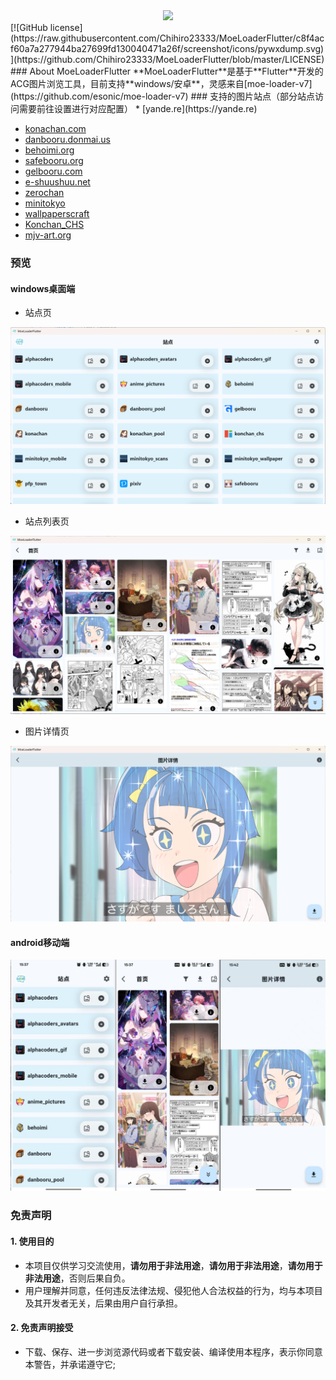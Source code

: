 <div align="center">
  <img src="https://github.com/Chihiro23333/MoeLoaderFlutter/blob/master/assets/images/icon_round.png?raw=true" width="100" />
</div>
[![GitHub license](https://raw.githubusercontent.com/Chihiro23333/MoeLoaderFlutter/c8f4acf60a7a277944ba27699fd130040471a26f/screenshot/icons/pywxdump.svg)](https://github.com/Chihiro23333/MoeLoaderFlutter/blob/master/LICENSE)
### About MoeLoaderFlutter
**MoeLoaderFlutter**是基于**Flutter**开发的ACG图片浏览工具，目前支持**windows/安卓**，灵感来自[moe-loader-v7](https://github.com/esonic/moe-loader-v7)
### 支持的图片站点（部分站点访问需要前往设置进行对应配置）
* [yande.re](https://yande.re) 

* [konachan.com](https://konachan.com)
* [danbooru.donmai.us](https://danbooru.donmai.us)
* [behoimi.org](http://behoimi.org)
* [safebooru.org](http://safebooru.org)
* [gelbooru.com](https://gelbooru.com)
* [e-shuushuu.net](http://e-shuushuu.net)
* [zerochan](www.zerochan.net)
* [minitokyo](http://www.minitokyo.net/)
* [wallpaperscraft](https://wallpaperscraft.com/)
* [Konchan_CHS](https://gelbooru.wjcodes.com/)
* [mjv-art.org](https://anime-pictures.net)

### 预览
#### windows桌面端
- 站点页

![windows_main](https://github.com/Chihiro23333/MoeLoaderFlutter/blob/master/screenshot/windows_main.png?raw=true)

- 站点列表页

![windows_home](https://github.com/Chihiro23333/MoeLoaderFlutter/blob/master/screenshot/windows_home.png?raw=true)

- 图片详情页

![windows_detail](https://github.com/Chihiro23333/MoeLoaderFlutter/blob/master/screenshot/windows_detail.png?raw=true)

#### android移动端

![android_all](https://github.com/Chihiro23333/MoeLoaderFlutter/blob/master/screenshot/android_all.png?raw=true)


### 免责声明
#### 1. 使用目的

* 本项目仅供学习交流使用，**请勿用于非法用途**，**请勿用于非法用途**，**请勿用于非法用途**，否则后果自负。
* 用户理解并同意，任何违反法律法规、侵犯他人合法权益的行为，均与本项目及其开发者无关，后果由用户自行承担。

#### 2. 免责声明接受

* 下载、保存、进一步浏览源代码或者下载安装、编译使用本程序，表示你同意本警告，并承诺遵守它;
